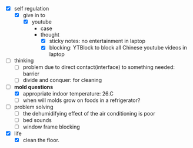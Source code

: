 - [x] self regulation
    - [x] give in to
        - [x] youtube
            - case
            - thought
                - [x] sticky notes: no entertainment in laptop
                - [x] blocking: YTBlock to block all Chinese youtube videos in laptop
- [ ] thinking
    - [ ] problem due to direct contact(interface) to something needed: barrier
    - [ ] divide and conquer: for cleaning
- [ ] **mold questions**
    - [x] appropriate indoor temperature: 26.C
    - [ ] when will molds grow on foods in a refrigerator?
- [ ] problem solving
    - [ ] the dehumidifying effect of the air conditioning is poor
    - [ ] bed sounds
    - [ ] window frame blocking
- [x] life
    - [x] clean the floor.